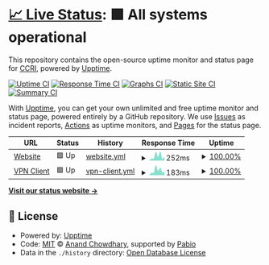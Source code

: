 # [📈 Live Status](https://status.ccri.edu): <!--live status--> **🟩 All systems operational**

This repository contains the open-source uptime monitor and status page for [CCRI](https://status.ccri.edu), powered by [Upptime](https://github.com/upptime/upptime).

[![Uptime CI](https://github.com/ccri-ops/system-status/workflows/Uptime%20CI/badge.svg)](https://github.com/ccri-ops/system-status/actions?query=workflow%3A%22Uptime+CI%22)
[![Response Time CI](https://github.com/ccri-ops/system-status/workflows/Response%20Time%20CI/badge.svg)](https://github.com/ccri-ops/system-status/actions?query=workflow%3A%22Response+Time+CI%22)
[![Graphs CI](https://github.com/ccri-ops/system-status/workflows/Graphs%20CI/badge.svg)](https://github.com/ccri-ops/system-status/actions?query=workflow%3A%22Graphs+CI%22)
[![Static Site CI](https://github.com/ccri-ops/system-status/workflows/Static%20Site%20CI/badge.svg)](https://github.com/ccri-ops/system-status/actions?query=workflow%3A%22Static+Site+CI%22)
[![Summary CI](https://github.com/ccri-ops/system-status/workflows/Summary%20CI/badge.svg)](https://github.com/ccri-ops/system-status/actions?query=workflow%3A%22Summary+CI%22)

With [Upptime](https://upptime.js.org), you can get your own unlimited and free uptime monitor and status page, powered entirely by a GitHub repository. We use [Issues](https://github.com/ccri-ops/system-status/issues) as incident reports, [Actions](https://github.com/ccri-ops/system-status/actions) as uptime monitors, and [Pages](https://status.ccri.edu) for the status page.

<!--start: status pages-->
<!-- This summary is generated by Upptime (https://github.com/upptime/upptime) -->
<!-- Do not edit this manually, your changes will be overwritten -->
<!-- prettier-ignore -->
| URL | Status | History | Response Time | Uptime |
| --- | ------ | ------- | ------------- | ------ |
| <img alt="" src="https://icons.duckduckgo.com/ip3/216.19.113.199.ico" height="13"> [Website](https://216.19.113.199) | 🟩 Up | [website.yml](https://github.com/ccri-ops/system-status/commits/HEAD/history/website.yml) | <details><summary><img alt="Response time graph" src="./graphs/website/response-time-week.png" height="20"> 252ms</summary><br><a href="https://status.ccri.edu/history/website"><img alt="Response time 227" src="https://img.shields.io/endpoint?url=https%3A%2F%2Fraw.githubusercontent.com%2Fccri-ops%2Fsystem-status%2FHEAD%2Fapi%2Fwebsite%2Fresponse-time.json"></a><br><a href="https://status.ccri.edu/history/website"><img alt="24-hour response time 98" src="https://img.shields.io/endpoint?url=https%3A%2F%2Fraw.githubusercontent.com%2Fccri-ops%2Fsystem-status%2FHEAD%2Fapi%2Fwebsite%2Fresponse-time-day.json"></a><br><a href="https://status.ccri.edu/history/website"><img alt="7-day response time 252" src="https://img.shields.io/endpoint?url=https%3A%2F%2Fraw.githubusercontent.com%2Fccri-ops%2Fsystem-status%2FHEAD%2Fapi%2Fwebsite%2Fresponse-time-week.json"></a><br><a href="https://status.ccri.edu/history/website"><img alt="30-day response time 209" src="https://img.shields.io/endpoint?url=https%3A%2F%2Fraw.githubusercontent.com%2Fccri-ops%2Fsystem-status%2FHEAD%2Fapi%2Fwebsite%2Fresponse-time-month.json"></a><br><a href="https://status.ccri.edu/history/website"><img alt="1-year response time 215" src="https://img.shields.io/endpoint?url=https%3A%2F%2Fraw.githubusercontent.com%2Fccri-ops%2Fsystem-status%2FHEAD%2Fapi%2Fwebsite%2Fresponse-time-year.json"></a></details> | <details><summary><a href="https://status.ccri.edu/history/website">100.00%</a></summary><a href="https://status.ccri.edu/history/website"><img alt="All-time uptime 99.81%" src="https://img.shields.io/endpoint?url=https%3A%2F%2Fraw.githubusercontent.com%2Fccri-ops%2Fsystem-status%2FHEAD%2Fapi%2Fwebsite%2Fuptime.json"></a><br><a href="https://status.ccri.edu/history/website"><img alt="24-hour uptime 100.00%" src="https://img.shields.io/endpoint?url=https%3A%2F%2Fraw.githubusercontent.com%2Fccri-ops%2Fsystem-status%2FHEAD%2Fapi%2Fwebsite%2Fuptime-day.json"></a><br><a href="https://status.ccri.edu/history/website"><img alt="7-day uptime 100.00%" src="https://img.shields.io/endpoint?url=https%3A%2F%2Fraw.githubusercontent.com%2Fccri-ops%2Fsystem-status%2FHEAD%2Fapi%2Fwebsite%2Fuptime-week.json"></a><br><a href="https://status.ccri.edu/history/website"><img alt="30-day uptime 100.00%" src="https://img.shields.io/endpoint?url=https%3A%2F%2Fraw.githubusercontent.com%2Fccri-ops%2Fsystem-status%2FHEAD%2Fapi%2Fwebsite%2Fuptime-month.json"></a><br><a href="https://status.ccri.edu/history/website"><img alt="1-year uptime 99.97%" src="https://img.shields.io/endpoint?url=https%3A%2F%2Fraw.githubusercontent.com%2Fccri-ops%2Fsystem-status%2FHEAD%2Fapi%2Fwebsite%2Fuptime-year.json"></a></details>
| <img alt="" src="https://icons.duckduckgo.com/ip3/connect2.ccri.edu.ico" height="13"> [VPN Client](https://connect2.ccri.edu:10443) | 🟩 Up | [vpn-client.yml](https://github.com/ccri-ops/system-status/commits/HEAD/history/vpn-client.yml) | <details><summary><img alt="Response time graph" src="./graphs/vpn-client/response-time-week.png" height="20"> 183ms</summary><br><a href="https://status.ccri.edu/history/vpn-client"><img alt="Response time 213" src="https://img.shields.io/endpoint?url=https%3A%2F%2Fraw.githubusercontent.com%2Fccri-ops%2Fsystem-status%2FHEAD%2Fapi%2Fvpn-client%2Fresponse-time.json"></a><br><a href="https://status.ccri.edu/history/vpn-client"><img alt="24-hour response time 105" src="https://img.shields.io/endpoint?url=https%3A%2F%2Fraw.githubusercontent.com%2Fccri-ops%2Fsystem-status%2FHEAD%2Fapi%2Fvpn-client%2Fresponse-time-day.json"></a><br><a href="https://status.ccri.edu/history/vpn-client"><img alt="7-day response time 183" src="https://img.shields.io/endpoint?url=https%3A%2F%2Fraw.githubusercontent.com%2Fccri-ops%2Fsystem-status%2FHEAD%2Fapi%2Fvpn-client%2Fresponse-time-week.json"></a><br><a href="https://status.ccri.edu/history/vpn-client"><img alt="30-day response time 163" src="https://img.shields.io/endpoint?url=https%3A%2F%2Fraw.githubusercontent.com%2Fccri-ops%2Fsystem-status%2FHEAD%2Fapi%2Fvpn-client%2Fresponse-time-month.json"></a><br><a href="https://status.ccri.edu/history/vpn-client"><img alt="1-year response time 213" src="https://img.shields.io/endpoint?url=https%3A%2F%2Fraw.githubusercontent.com%2Fccri-ops%2Fsystem-status%2FHEAD%2Fapi%2Fvpn-client%2Fresponse-time-year.json"></a></details> | <details><summary><a href="https://status.ccri.edu/history/vpn-client">100.00%</a></summary><a href="https://status.ccri.edu/history/vpn-client"><img alt="All-time uptime 99.60%" src="https://img.shields.io/endpoint?url=https%3A%2F%2Fraw.githubusercontent.com%2Fccri-ops%2Fsystem-status%2FHEAD%2Fapi%2Fvpn-client%2Fuptime.json"></a><br><a href="https://status.ccri.edu/history/vpn-client"><img alt="24-hour uptime 100.00%" src="https://img.shields.io/endpoint?url=https%3A%2F%2Fraw.githubusercontent.com%2Fccri-ops%2Fsystem-status%2FHEAD%2Fapi%2Fvpn-client%2Fuptime-day.json"></a><br><a href="https://status.ccri.edu/history/vpn-client"><img alt="7-day uptime 100.00%" src="https://img.shields.io/endpoint?url=https%3A%2F%2Fraw.githubusercontent.com%2Fccri-ops%2Fsystem-status%2FHEAD%2Fapi%2Fvpn-client%2Fuptime-week.json"></a><br><a href="https://status.ccri.edu/history/vpn-client"><img alt="30-day uptime 100.00%" src="https://img.shields.io/endpoint?url=https%3A%2F%2Fraw.githubusercontent.com%2Fccri-ops%2Fsystem-status%2FHEAD%2Fapi%2Fvpn-client%2Fuptime-month.json"></a><br><a href="https://status.ccri.edu/history/vpn-client"><img alt="1-year uptime 99.60%" src="https://img.shields.io/endpoint?url=https%3A%2F%2Fraw.githubusercontent.com%2Fccri-ops%2Fsystem-status%2FHEAD%2Fapi%2Fvpn-client%2Fuptime-year.json"></a></details>

<!--end: status pages-->

[**Visit our status website →**](https://status.ccri.edu)

## 📄 License

- Powered by: [Upptime](https://github.com/upptime/upptime)
- Code: [MIT](./LICENSE) © [Anand Chowdhary](https://anandchowdhary.com), supported by [Pabio](https://pabio.com)
- Data in the `./history` directory: [Open Database License](https://opendatacommons.org/licenses/odbl/1-0/)
